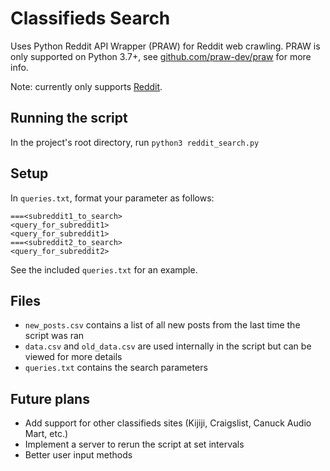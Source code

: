 # Classifieds Search

Uses Python Reddit API Wrapper (PRAW) for Reddit web crawling. PRAW is only supported on Python 3.7+, see [github.com/praw-dev/praw](github.com/praw-dev/praw) for more info.

Note: currently only supports [Reddit](reddit.com).

## Running the script

In the project's root directory, run ```python3 reddit_search.py```

## Setup

In `queries.txt`, format your parameter as follows:
```
===<subreddit1_to_search>
<query_for_subreddit1>
<query_for_subreddit1>
===<subreddit2_to_search>
<query_for_subreddit2>
```
See the included `queries.txt` for an example.

## Files

- `new_posts.csv` contains a list of all new posts from the last time the script was ran
- `data.csv` and `old_data.csv` are used internally in the script but can be viewed for more details
- `queries.txt` contains the search parameters


## Future plans

- Add support for other classifieds sites (Kijiji, Craigslist, Canuck Audio Mart, etc.)
- Implement a server to rerun the script at set intervals
- Better user input methods
